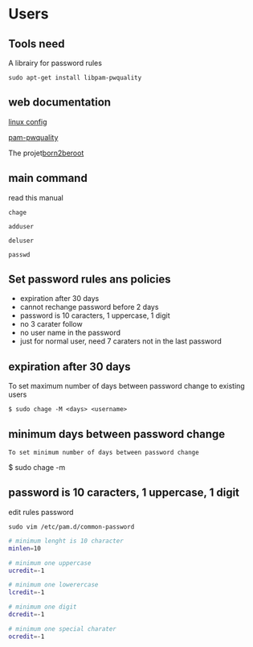 # Users


## Tools need

A librairy for password rules

```sudo apt-get install libpam-pwquality```


## web documentation

[linux config](https://linuxconfig.org/linux-reset-password-expiration-age-and-history)

[pam-pwquality](https://man.archlinux.org/man/pam_pwquality.8)

The projet[born2beroot](https://github.com/hanshazairi/42-born2beroot)


## main command

read this manual

```chage```

```adduser```

```deluser```

```passwd```


## Set password rules ans policies

* expiration after 30 days
* cannot rechange password before 2 days
* password is 10 caracters, 1 uppercase, 1 digit 
* no 3 carater follow
* no user name in the password
* just for normal user, need 7 caraters not in the last password


## expiration after 30 days

To set maximum number of days between password change to existing users

```$ sudo chage -M <days> <username>```


## minimum days between password change

```To set minimum number of days between password change```

$ sudo chage -m <days> <username>


## password is 10 caracters, 1 uppercase, 1 digit 

edit rules password

```sudo vim /etc/pam.d/common-password```

```bash
# minimum lenght is 10 character
minlen=10

# minimum one uppercase
ucredit=-1	

# minimum one lowerercase
lcredit=-1	

# minimum one digit
dcredit=-1

# minimum one special charater 
ocredit=-1
```
